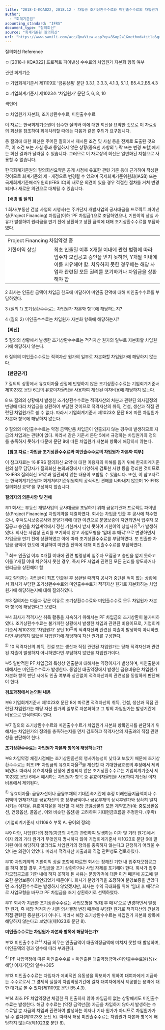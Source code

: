 ```yaml
---
title: "2018-I-KQA022, 2018.12 - 차입금 조기상환수수료와 미인출수수료의 차입원가 자본화 여부"
author:
  - "회계기준원"
acounting_standard: "IFRS"
document_type: "질의회신"
source: "회계기준원 질의회신"
url: "https://www.samili.com/acc/QnaView.asp?op=3&op2=1&method=title&group=2122-15;1&orgcode=0&searchword=&page=8&code=2018%2DI%2DKQA022%3A20181219"
---
```

질의회신 Reference

ㅁ \[2018-I-KQA022\] 프로젝트 파이낸싱 수수료의 차입원가 자본화 항목 여부

관련 회계기준

ㅁ 기업회계기준서 제1109호 ‘금융상품’ 문단 3.3.1, 3.3.3, 4.1.3, 5.1.1, B5.4.2,B5.4.3

ㅁ 기업회계기준서 제1023호 ‘차입원가’ 문단 5, 6, 8, 10

색인어

ㅁ 차입원가 자본화, 조기상환수수료, 미인출수수료

  

이 자료는 한국회계기준원이 접수한 질의와 이에 대한 회신을 요약한 것으로 이 자료상의 회신을 참조하여 회계처리할 때에는 다음과 같은 주의가 요구됩니다.

동 질의에 대한 회신은 주어진 질의에서 제시된 조건 및 사실 등을 전제로 도출된 것으로, 이 조건 또는 사실 등과 동일하지 않은 상황(중요한 사항의 누락 또는 변경 포함)에서는 회신 결과가 달라질 수 있습니다. 그러므로 이 자료상의 회신은 일반화된 지침으로 사용할 수 없습니다.

한국회계기준원의 질의회신요약은 공개 시점에 유효한 관련 기준 등에 근거하여 작성한 것이므로 회계기준의 제ㆍ개정으로 변경될 수 있으며 국제회계기준위원회(IASB) 또는 국제회계기준해석위원회(IFRS IC)의 새로운 의견이 있을 경우 적절한 절차를 거쳐 변경되거나 새로운 의견으로 대체될 수 있습니다.

  
  

**【배경 및 질의】**

1 회사(부동산 건설 사업의 시행사)는 주거단지 개발사업의 공사대금을 프로젝트 파이낸싱(Project Financing) 차입금(이하 ‘PF 차입금’)으로 조달하였으나, 기한이익 상실 사유가 발생하여 원리금을 만기 전에 상환하고 상환 금액에 대해 조기상환수수료를 부담하였다.

<table width="96%"><colgroup><col bgcolor="#ffffff"> <col width="70%" bgcolor="#ffffff"></colgroup><tbody><tr valign="top"><td colspan="2"><div>Project Financing 차입약정 중</div></td></tr><tr valign="top"><td><div>기한이익 상실</div></td><td><div>최초 인출일 이후 X개월 이내에 관련 법령에 따라 입주자 모집공고 승인을 받지 못하면, Y개월 이내에 이를 치유해야 함. 치유하지 못한 경우에는 해당 사업과 관련된 모든 권리를 포기하거나 차입금을 상환해야 함</div></td></tr></tbody></table>

  

2 회사는 인출한 금액이 차입금 한도에 미달하여 미인출 잔액에 대해 미인출수수료를 부담하였다.

  

3 (질의 1) 조기상환수수료는 차입원가 자본화 항목에 해당하는지?

  

4 (질의 2) 미인출수수료는 차입원가 자본화 항목에 해당하는지?

  
  

**【회신】**

5 질의의 상황에서 발생한 조기상환수수료는 적격자산 원가의 일부로 자본화할 차입원가에 해당하지 않는다.

  

6 질의의 미인출수수료는 적격자산 원가의 일부로 자본화할 차입원가에 해당하지 않는다.

  
  

**【판단근거】**

7 질의의 상황에서 유효이자율 산정에 반영하지 않은 조기상환수수료는 기업회계기준서 제1023호 문단 6⑴의 유효이자율법을 사용하여 계산된 이자비용에 해당하지 않는다.

  

8 또 질의의 상황에서 발생한 조기상환수수료는 적격자산의 처분과 관련된 의사결정의 변경에 따라 차입금을 상환하여 부담한 것이므로 적격자산의 취득, 건설, 생산과 직접 관련된 차입원가로 볼 수 없다. 따라서 기업회계기준서 제1023호 문단 8에 따른 차입원가 자본화 항목에 해당하지 않는다.

  

9 질의의 미인출수수료는 약정 금액만큼 차입금이 인출되지 않는 경우에 발생하므로 자금의 차입과는 관련이 없다. 따라서 같은 기준서 문단 5에서 규정하는 차입원가의 정의를 충족하지 못하기 때문에 문단 8에 따른 차입원가 자본화 항목에 해당하지 않는다.

  

**【참고 자료 : 차입금 조기상환수수료와 미인출수수료의 차입원가 자본화 여부】**

이 참고자료는 ‘K-IFRS 질의회신 요약’에 대한 이용자의 이해를 돕기 위해 한국회계기준원의 실무 담당자가 질의회신 논의과정에서 다양하게 검토한 사항 등을 정리한 것이므로 ‘K-IFRS 질의회신 요약'과 일관되지 않는 내용이 포함될 수 있습니다. 또한, 이 참고자료는 한국회계기준원과 회계처리기준위원회의 공식적인 견해를 나타내지 않으며 ‘K-IFRS 질의회신 요약'을 구성하지 않습니다.

  

**질의자의 의문사항 및 견해**

  

부1 회사는 부동산 개발사업의 공사대금을 조달하기 위해 금융기관과 프로젝트 파이낸싱(Project Financing) 차입계약을 체결하였다. 회사는 차입금 인출 후 공사에 착수했으나, 주택도시보증공사와 분양가격에 대한 이견으로 분양보증이 지연되면서 입주자 모집공고 승인을 차입계약에서 정한 기한까지 받지 못하여 기한이익 상실사유<sup>1)</sup>가 발생하였다. 회사는 사업상 권리를 포기하지 않고 사업모형을 ‘임대 후 매각’으로 변경하면서 차입금을 만기 전에 상환하였고 이에 따라 조기상환수수료를 부담하였다. 또 인출한 차입금 금액이 한도에 미달하여 미인출 잔액에 대해 미인출수수료를 부담하였다.

<sup>1)</sup> 최초 인출일 이후 X개월 이내에 관련 법령상의 입주자 모집공고 승인을 얻지 못하고 이를 Y개월 이내 치유하지 못한 경우, 즉시 PF 사업과 관련된 모든 권리를 양도하거나 원리금을 상환해야 함

  

부2 질의자는 차입금이 최초 인출된 후 상환될 때까지 공사가 중단된 적이 없는 상황에서 회사가 부담한 조기상환수수료와 미인출수수료가 적격자산 원가로 자본화하는 차입원가에 해당하는지에 대해 질의하였다.

  

부3 질의자는 다음과 같은 이유로 조기상환수수료와 미인출수수료 모두 차입원가 자본화 항목에 해당한다고 보았다.

  

부4 회사가 적격자산 취득 활동을 지속하기 위해서는 PF 차입금의 조기상환이 불가피하였다. 조기상환수수료는 불가피한 상황에서 발생한 차입과 관련된 비용이므로, 기업회계기준서 제1023호 ‘차입원가’ 문단 10<sup>2)</sup>의 적격자산과 관련된 지출이 발생하지 아니하였다면 부담하지 않았을 차입원가에 해당하여 자산 원가를 구성한다.

<sup>2)</sup> 10 적격자산의 취득, 건설 또는 생산과 직접 관련된 차입원가는 당해 적격자산과 관련된 지출이 발생하지 아니하였다면 부담하지 않았을 차입원가이다.

  

부5 일반적인 PF 차입금의 특성상 인출분에 대해서는 약정이자가 발생하며, 미인출분에 대해서는 미인출수수료가 발생한다. 동일한 대출약정에서 발생한 금융비용은 차입원가 자본화 항목 판단 시에도 인출 여부와 상관없이 적격자산과의 관련성을 동일하게 판단해야 한다.

  

**검토과정에서 논의된 내용**

  

부6 기업회계기준서 제1023호 문단 8에 따르면 적격자산의 취득, 건설, 생산과 직접 관련된 차입원가는 해당 자산 원가의 일부로 자본화하고 그 밖의 차입원가는 발생기간에 비용으로 인식하여야 한다.

  

부7 질의의 조기상환수수료와 미인출수수료가 차입원가 자본화 항목인지를 판단하기 위해서는 차입원가의 정의를 충족하는지를 먼저 검토하고 적격자산의 지출과의 직접 관련성을 판단해야 한다.

  

**조기상환수수료는 차입원가 자본화 항목에 해당하는가?**

  

부8 차입약정 체결시점에는 조기상환옵션의 행사가능성이 낮다고 보았기 때문에 조기상 환수수료는 최초 PF 차입금의 유효이자율<sup>3)</sup>을 계산할 때 기대현금흐름의 추정에서 제외되었다. 따라서 유효이자율 산정에 반영되지 않은 조기상환수수료는 기업회계기준서 제1023호 문단 6에서 예시하는 차입원가 항목 중 유효이자율법을 사용하여 계산된 이자비용에서 제외된다.

<sup>3)</sup> 유효이자율: 금융자산이나 금융부채의 기대존속기간에 추정 미래현금지급액이나 수취액의 현재가치를 금융자산의 총 장부금액이나 금융부채의 상각후원가와 정확히 일치시키는 이자율. 유효이자율을 계산할 때 해당 금융상품의 모든 계약조건(예: 중도상환옵션, 연장옵션, 콜옵션, 이와 비슷한 옵션)을 고려하여 기대현금흐름을 추정한다. (후략)

(기업회계기준서 제1109호 부록 A. 용어의 정의)

  

부9 다만, 차입원가의 정의(자금의 차입과 관련하여 발생하는 이자 및 기타 원가)에서 이자 외의 기타 원가가 무엇인지 명시하지 않아 기업회계기준서 제1023호 문단 6에 열거된 예에 해당하지 않더라도 차입원가의 정의를 충족하지 않는다고 단정하기 어려울 수 있다는 의견이 있었다. 따라서 적격자산 지출과의 직접 관련성도 검토하였다.

  

부10 차입계약의 기한이익 상실 조항에 따르면 회사는 정해진 기한 내 입주자모집공고를 하지 못할 경우, 차입금을 조기 상환하거나 사업 자체를 포기해야 한다. 회사가 입주자모집공고를 기한 내에 하지 못하게 된 사유는 분양가격에 대한 이견 때문에 공고에 필요한 분양보증이 지연되었기 때문이다. 회사가 분양가격을 조정하여 분양보증을 받았다면 조기상환수수료는 발생하지 않았겠지만, 회사는 수익 극대화를 위해 ‘임대 후 매각’으로 사업모형을 바꾸고 PF 차입금을 조기 상환하기로 선택하였다.

  

부11 회사가 지급한 조기상환수수료는 사업모형을 ‘임대 후 매각’으로 변경하면서 발생한 원가, 즉 해당 적격자산 처분 의사결정 변경 때문에 부담한 원가로 적격자산의 건설과 직접 관련된 증분원가가 아니다. 따라서 해당 조기상환수수료는 차입원가 자본화 항목에 해당하지 않는다고 보았다(제1023호 문단 8).

  

**미인출수수료는 차입원가 자본화 항목에 해당하는가?**

  

부12 미인출수수료<sup>4)</sup> 지급 의무는 인출금액이 대출약정금액에 미치지 못할 때 발생하며, 미인출액의 경과 일수에 따라 부과된다.

<sup>4)</sup> PF 차입약정에 따른 미인출수수료 = 미인출된 대출약정금액×미인출수수료율(%)×해당 이자기간의 일수÷365

  

부13 미인출수수료는 차입자가 예비적인 유동성을 확보하기 위하여 대여자에게 지급하는 수수료로서 그 경제적 실질이 차입약정기간에 걸쳐 대여자에게서 제공받는 용역에 대한 대가로 볼 수 있다(제1109호 문단 B5.4.3).

  

부14 최초 PF 차입약정만 체결한 뒤 인출하지 않아 차입금이 없는 상황에서도 미인출수수료는 발생한다. 해당 수수료는 (약정 금액만큼) 자금을 차입하지 않아서 발생하는 수수료일 뿐 자금의 차입과 관련하여 발생하는 이자나 기타 원가가 아니므로 차입원가가 될 수 없다(제1023호 문단 5). 따라서 해당 미인출수수료는 차입원가 자본화 항목에 해당하지 않는다(제1023호 문단 8).
